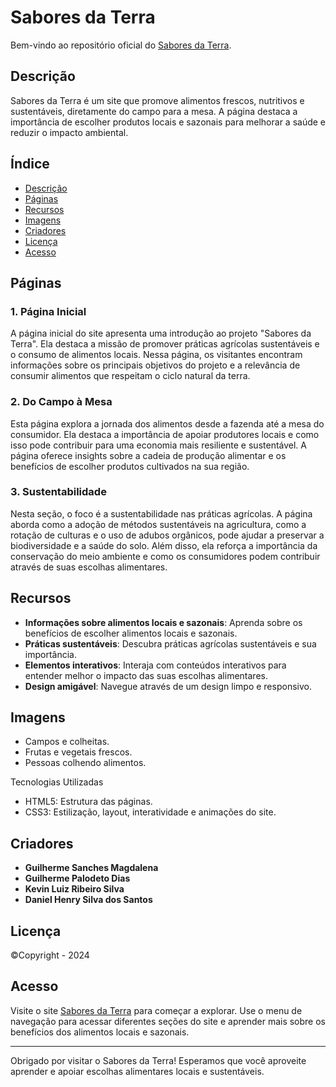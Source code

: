 # Sabores da Terra

Bem-vindo ao repositório oficial do [Sabores da Terra](https://0toco12.github.io/saboresDaTerra-2.0/).

## Descrição

Sabores da Terra é um site que promove alimentos frescos, nutritivos e sustentáveis, diretamente do campo para a mesa. A página destaca a importância de escolher produtos locais e sazonais para melhorar a saúde e reduzir o impacto ambiental.

## Índice
- [Descrição](#descrição)
- [Páginas](#paginas)
- [Recursos](#recursos)
- [Imagens](#imagens)
- [Criadores](#criadores)
- [Licença](#licença)
- [Acesso](#acesso)

## Páginas

### 1. Página Inicial
A página inicial do site apresenta uma introdução ao projeto "Sabores da Terra". Ela destaca a missão de promover práticas agrícolas sustentáveis e o consumo de alimentos locais. Nessa página, os visitantes encontram informações sobre os principais objetivos do projeto e a relevância de consumir alimentos que respeitam o ciclo natural da terra.

### 2. Do Campo à Mesa
Esta página explora a jornada dos alimentos desde a fazenda até a mesa do consumidor. Ela destaca a importância de apoiar produtores locais e como isso pode contribuir para uma economia mais resiliente e sustentável. A página oferece insights sobre a cadeia de produção alimentar e os benefícios de escolher produtos cultivados na sua região.

### 3. Sustentabilidade
Nesta seção, o foco é a sustentabilidade nas práticas agrícolas. A página aborda como a adoção de métodos sustentáveis na agricultura, como a rotação de culturas e o uso de adubos orgânicos, pode ajudar a preservar a biodiversidade e a saúde do solo. Além disso, ela reforça a importância da conservação do meio ambiente e como os consumidores podem contribuir através de suas escolhas alimentares.

## Recursos
- **Informações sobre alimentos locais e sazonais**: Aprenda sobre os benefícios de escolher alimentos locais e sazonais.
- **Práticas sustentáveis**: Descubra práticas agrícolas sustentáveis e sua importância.
- **Elementos interativos**: Interaja com conteúdos interativos para entender melhor o impacto das suas escolhas alimentares.
- **Design amigável**: Navegue através de um design limpo e responsivo.

## Imagens
- Campos e colheitas.
- Frutas e vegetais frescos.
- Pessoas colhendo alimentos.

Tecnologias Utilizadas
- HTML5: Estrutura das páginas.
- CSS3: Estilização, layout, interatividade e animações do site.

## Criadores

- **Guilherme Sanches Magdalena**
- **Guilherme Palodeto Dias**
- **Kevin Luiz Ribeiro Silva**
- **Daniel Henry Silva dos Santos**

## Licença

©Copyright - 2024

## Acesso

Visite o site [Sabores da Terra](https://guimag1904.github.io/saboresDaTerra/) para começar a explorar. Use o menu de navegação para acessar diferentes seções do site e aprender mais sobre os benefícios dos alimentos locais e sazonais.

---

Obrigado por visitar o Sabores da Terra! Esperamos que você aproveite aprender e apoiar escolhas alimentares locais e sustentáveis.
